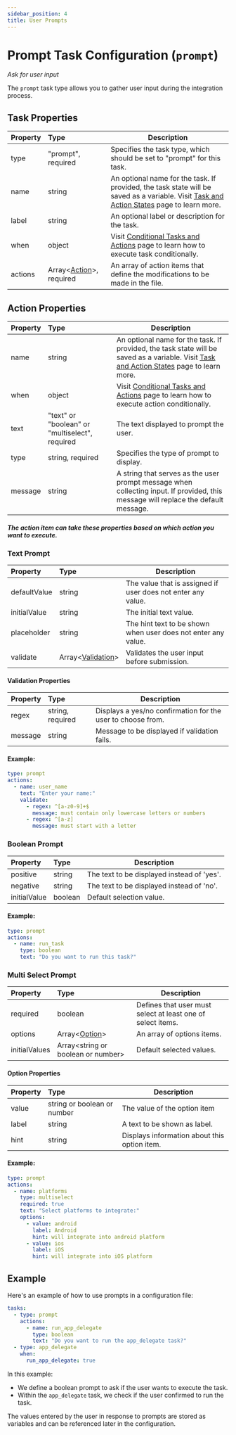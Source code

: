 ```yaml
---
sidebar_position: 4
title: User Prompts
---
```

# Prompt Task Configuration (`prompt`)
_Ask for user input_

The `prompt` task type allows you to gather user input during the integration process.

## Task Properties

| Property | Type                                            | Description                                                                                                                                                  |
|:---------|:------------------------------------------------|--------------------------------------------------------------------------------------------------------------------------------------------------------------|
| type     | "prompt", required                              | Specifies the task type, which should be set to "prompt" for this task.                                                                                      |
| name     | string                                          | An optional name for the task. If provided, the task state will be saved as a variable. Visit [Task and Action States](../../states) page to learn more. |
| label    | string                                          | An optional label or description for the task.                                                                                                               |
| when     | object                                          | Visit [Conditional Tasks and Actions](../../when) page to learn how to execute task conditionally.                                                       |
| actions  | Array\<[Action](#action-properties)\>, required | An array of action items that define the modifications to be made in the file.                                                                               |

## Action Properties

| Property | Type                                           | Description                                                                                                                                                  |
|:---------|:-----------------------------------------------|--------------------------------------------------------------------------------------------------------------------------------------------------------------|
| name     | string                                         | An optional name for the task. If provided, the task state will be saved as a variable. Visit [Task and Action States](../../states) page to learn more. |
| when     | object                                         | Visit [Conditional Tasks and Actions](../../when)  page to learn how to execute action conditionally.                                                    |
| text     | "text" or "boolean" or "multiselect", required | The text displayed to prompt the user.                                                                                                                       |
| type     | string, required                               | Specifies the type of prompt to display.                                                                                                                     |
| message  | string                                         | A string that serves as the user prompt message when collecting input. If provided, this message will replace the default message.                           |

#### _The action item can take these properties based on which action you want to execute._

### Text Prompt

| Property     | Type                                          | Description                                                                                                                        |
|:-------------|:----------------------------------------------|------------------------------------------------------------------------------------------------------------------------------------|
| defaultValue | string                                        | The value that is assigned if user does not enter any value.                                                                       |
| initialValue | string                                        | The initial text value.                                                                                                            |
| placeholder  | string                                        | The hint text to be shown when user does not enter any value.                                                                      |
| validate     | Array\<[Validation](#validation-properties)\> | Validates the user input before submission.                                                                                        |

#### Validation Properties

| Property    | Type             | Description                                                                                                                        |
|:------------|:-----------------|------------------------------------------------------------------------------------------------------------------------------------|
| regex       | string, required | Displays a yes/no confirmation for the user to choose from.                                                                        |
| message     | string           | Message to be displayed if validation fails.                                                                                       |

#### Example:

```yaml
type: prompt
actions:
  - name: user_name
    text: "Enter your name:"
    validate:
      - regex: ^[a-z0-9]+$
        message: must contain only lowercase letters or numbers
      - regex: ^[a-z]
        message: must start with a letter
```
### Boolean Prompt

| Property      | Type     | Description                                |
|:--------------|:---------|--------------------------------------------|
| positive      | string   | The text to be displayed instead of 'yes'. |
| negative      | string   | The text to be displayed instead of 'no'.  |
| initialValue  | boolean  | Default selection value.                   |

#### Example:

```yaml
type: prompt
actions:
  - name: run_task
    type: boolean
    text: "Do you want to run this task?"
```

### Multi Select Prompt

| Property       | Type                                  | Description                                                 |
|:---------------|:--------------------------------------|-------------------------------------------------------------|
| required       | boolean                               | Defines that user must select at least one of select items. |
| options        | Array\<[Option](#option-properties)\> | An array of options items.                                  |
| initialValues  | Array\<string or boolean or number\>  | Default selected values.                                    |

#### Option Properties

| Property | Type                        | Description                                   |
|:---------|:----------------------------|-----------------------------------------------|
| value    | string or boolean or number | The value of the option item                  |
| label    | string                      | A text to be shown as label.                  |
| hint     | string                      | Displays information about this option item.  |

#### Example:
```yaml
type: prompt
actions:
  - name: platforms
    type: multiselect
    required: true
    text: "Select platforms to integrate:"
    options:
      - value: android
        label: Android
        hint: will integrate into android platform
      - value: ios
        label: iOS
        hint: will integrate into iOS platform
```

## Example

Here's an example of how to use prompts in a configuration file:

```yaml
tasks:
  - type: prompt
    actions:
      - name: run_app_delegate
        type: boolean
        text: "Do you want to run the app_delegate task?"
  - type: app_delegate
    when:
      run_app_delegate: true
```

In this example:

-   We define a boolean prompt to ask if the user wants to execute the task.
-   Within the `app_delegate` task, we check if the user confirmed to run the task.

The values entered by the user in response to prompts are stored as variables and can be referenced later in the configuration.
